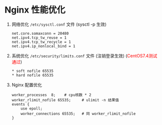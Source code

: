 # Nginx 性能优化

1. 网络优化
    `/etc/sysctl.conf` 文件 (sysctl -p 生效)
    ```
    net.core.somaxconn = 20480
    net.ipv4.tcp_tw_reuse = 1
    net.ipv4.tcp_tw_recycle = 1
    net.ipv4.ip_nonlocal_bind = 1
    ```

2. 系统优化
    `/etc/security/limits.conf` 文件 (注销登录生效) (<font style="color:red">CentOS7.4测试通过</font>)
    
    ```
    * soft nofile 65535 
    * hard nofile 65535
    ```
    
3. Nginx 配置优化
    ```
    worker_processes  8;	# cpu核数 * 2
    worker_rlimit_nofile 65535;		# ulimit -n 结果值
    events {
        use epoll;
        worker_connections 65535;	# 同 worker_rlimit_nofile
    }
    ```

